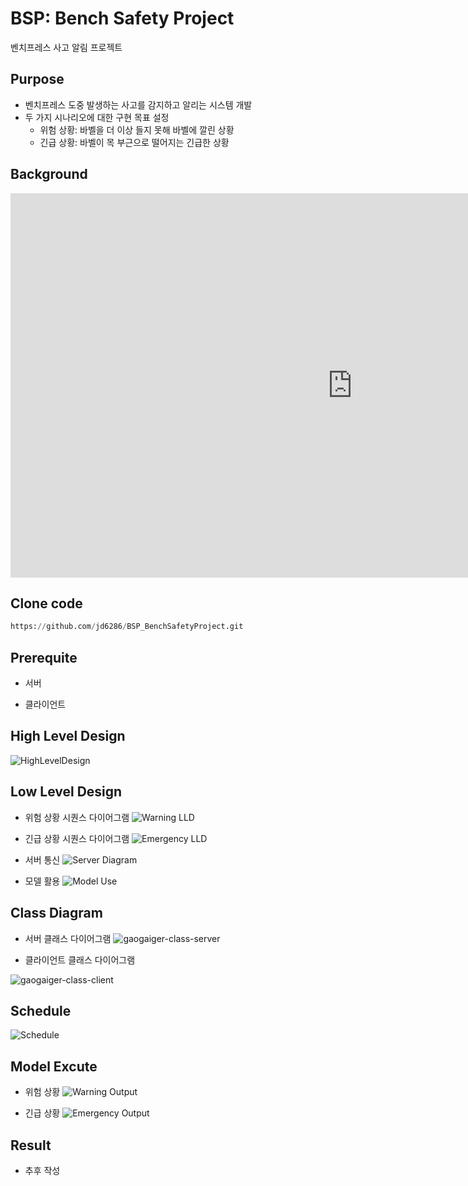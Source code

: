 # BSP: Bench Safety Project

벤치프레스 사고 알림 프로젝트

## Purpose

- 벤치프레스 도중 발생하는 사고를 감지하고 알리는 시스템 개발
- 두 가지 시나리오에 대한 구현 목표 설정
    - 위험 상황: 바벨을 더 이상 들지 못해 바벨에 깔린 상황
    - 긴급 상황: 바벨이 목 부근으로 떨어지는 긴급한 상황

## Background
<iframe width="1093" height="615" src="https://www.youtube.com/embed/u2nGdxBQP50" title="인텔 4기 프로젝트 - Bench Safety Project 주제 선정 배경" frameborder="0" allow="accelerometer; autoplay; clipboard-write; encrypted-media; gyroscope; picture-in-picture; web-share" referrerpolicy="strict-origin-when-cross-origin" allowfullscreen></iframe>

## Clone code

```python
https://github.com/jd6286/BSP_BenchSafetyProject.git
```

## Prerequite
- 서버

- 클라이언트

## High Level Design

![HighLevelDesign](https://github.com/jd6286/BSP_BenchSafetyProject/assets/93331084/f0a90acd-98a5-422c-b543-66106aa7e744)

## Low Level Design

- 위험 상황 시퀀스 다이어그램
![Warning LLD](https://github.com/jd6286/BSP_BenchSafetyProject/assets/93331084/546dc101-7e93-4bc3-a1dd-d6694bf32a20)

- 긴급 상황 시퀀스 다이어그램
![Emergency LLD](https://github.com/jd6286/BSP_BenchSafetyProject/assets/93331084/9260f2d3-2fbb-4f2e-8787-dfe59cd644c9)

- 서버 통신
![Server Diagram](https://github.com/jd6286/BSP_BenchSafetyProject/assets/93331084/44d5f35e-9066-4633-8e0a-72282ba28f95)

- 모델 활용
![Model Use](https://github.com/jd6286/BSP_BenchSafetyProject/assets/93331084/2418f149-efac-4594-bdb1-530e534d84ce)

## Class Diagram

- 서버 클래스 다이어그램
![gaogaiger-class-server](https://github.com/jd6286/BSP_BenchSafetyProject/assets/93331084/19f9e6f3-2faa-465f-a214-4dddeffac271)

- 클라이언트 클래스 다이어그램

![gaogaiger-class-client](https://github.com/jd6286/BSP_BenchSafetyProject/assets/93331084/ff78931c-239e-4efe-9967-d92ecc126221)

## Schedule
![Schedule](https://github.com/jd6286/BSP_BenchSafetyProject/assets/93331084/fa6e5cf9-5633-4e28-b9d5-9e3a1a007756)

## Model Excute

- 위험 상황
![Warning Output](https://github.com/jd6286/BSP_BenchSafetyProject/assets/93331084/97760a27-4b69-4107-97ad-025175ac3f9c)

- 긴급 상황
![Emergency Output](https://github.com/jd6286/BSP_BenchSafetyProject/assets/93331084/ab06ec18-90eb-4520-b956-135ee58b5af4)

## Result

- 추후 작성
